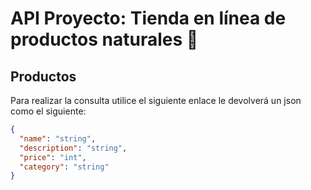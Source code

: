 # API Proyecto: Tienda en línea de productos naturales 🌿

## Productos

Para realizar la consulta utilice el siguiente enlace []() le devolverá un json como el siguiente:

```json
{
  "name": "string",
  "description": "string",
  "price": "int",
  "category": "string"
}
```
